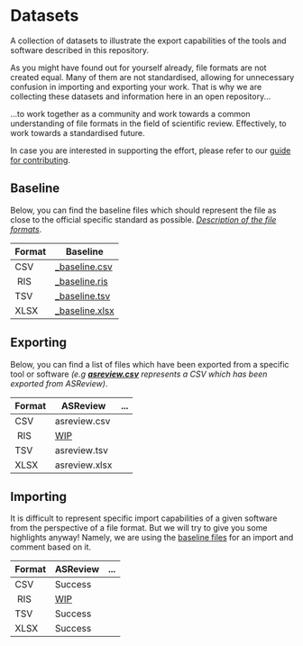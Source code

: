 # Datasets
A collection of datasets to illustrate the export capabilities of the tools and software described in this repository.

As you might have found out for yourself already, file formats are not created equal. Many of them are not standardised, allowing for unnecessary confusion in importing and exporting your work. That is why we are collecting these datasets and information here in an open repository...

...to work together as a community and work towards a common understanding of file formats in the field of scientific review. Effectively, to work towards a standardised future.

In case you are interested in supporting the effort, please refer to our [guide for contributing](#contributing).


## Baseline
Below, you can find the baseline files which should represent the file as close to the official specific standard as possible. *[Description of the file formats](#file-formats)*.

| Format | Baseline |
| --- | --- |
| CSV | [_baseline.csv](CSV/_baseline.csv) |
| RIS | [_baseline.ris](CSV/_baseline.ris) |
| TSV | [_baseline.tsv](CSV/_baseline.tsv) |
| XLSX | [_baseline.xlsx](CSV/_baseline.xlsx) |

## Exporting
Below, you can find a list of files which have been exported from a specific tool or software *(e.g **[asreview.csv](CSV/asreview.csv)** represents a CSV which has been exported from ASReview)*.

| Format | ASReview | ... |
| --- | --- | --- |
| CSV | asreview.csv | |
| RIS | [WIP](https://github.com/asreview/asreview/issues/495) | |
| TSV | asreview.tsv | |
| XLSX | asreview.xlsx | |

## Importing
It is difficult to represent specific import capabilities of a given software from the perspective of a file format. But we will try to give you some highlights anyway! Namely, we are using the [baseline files](#baseline) for an import and comment based on it.

| Format | ASReview | ... |
| --- | --- | --- |
| CSV | Success | |
| RIS | [WIP](https://github.com/asreview/asreview/issues/495) | |
| TSV | Success | |
| XLSX | Success | |
